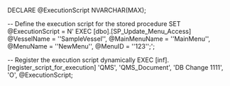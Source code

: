 DECLARE @ExecutionScript NVARCHAR(MAX);

-- Define the execution script for the stored procedure
SET @ExecutionScript = N'
EXEC [dbo].[SP_Update_Menu_Access] 
    @VesselName = ''SampleVessel'', 
    @MainMenuName = ''MainMenu'', 
    @MenuName = ''NewMenu'', 
    @MenuID = ''123'';';

-- Register the execution script dynamically
EXEC [inf].[register_script_for_execution] 
    'QMS', 
    'QMS_Document', 
    'DB Change 1111', 
    'O', 
    @ExecutionScript;